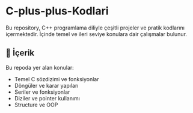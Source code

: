 # C-plus-plus-Kodlari
 Bu repository, C++ programlama diliyle çeşitli projeler ve pratik kodlarını içermektedir. İçinde temel ve ileri seviye konulara dair çalışmalar bulunur.

 ## 📌 İçerik
Bu repoda yer alan konular:
- Temel C sözdizimi ve fonksiyonlar
- Döngüler ve karar yapıları
- Seriler ve fonksiyonlar
- Diziler ve pointer kullanımı
- Structure ve OOP
